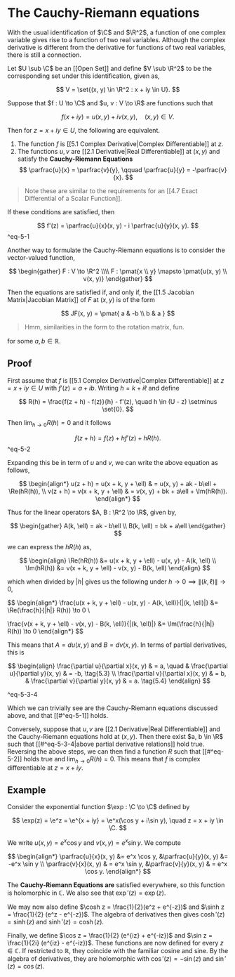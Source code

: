 # The Cauchy-Riemann equations

With the usual identification of $\C$ and $\R^2$, a function of one complex variable gives rise to a function of two real variables. Although the complex derivative is different from the derivative for functions of two real variables, there is still a connection.

Let $U \sub \C$ be an [[Open Set]] and define $V \sub \R^2$ to be the corresponding set under this identification, given as,

$$
V = \set{(x, y) \in \R^2 : x + iy \in U}.
$$

Suppose that $f : U \to \C$ and $u, v : V \to \R$ are functions such that

$$
\begin{equation*} f(x + iy) = u(x, y) + iv(x, y), \quad (x, y) \in V. \end{equation*}
$$

Then for $z = x + iy \in U$, the following are equivalent.

1. The function $f$ is [[5.1 Complex Derivative|Complex Differentiable]] at $z$.
2. The functions $u, v$ are [[2.1 Derivative|Real Differentiable]] at $(x, y)$ and satisfy the **Cauchy-Riemann Equations**
$$
\parfrac{u}{x} = \parfrac{v}{y},
\qquad
\parfrac{u}{y} = -\parfrac{v}{x}.
$$

> Note these are similar to the requirements for an [[4.7 Exact Differential of a Scalar Function]].

If these conditions are satisfied, then

$$
f'(z) = \parfrac{u}{x}(x, y) - i \parfrac{u}{y}(x, y). 
$$
^eq-5-1

Another way to formulate the Cauchy-Riemann equations is to consider the vector-valued function,

$$
\begin{gather}
F : V \to \R^2 \\\\
F : \pmat{x \\ y} \mapsto \pmat{u(x, y) \\ v(x, y)}
\end{gather}
$$

Then the equations are satisfied if, and only if, the [[1.5 Jacobian Matrix|Jacobian Matrix]] of $F$ at $(x, y)$ is of the form

$$
JF(x, y) = \pmat{
	a & -b \\
	b & a
}
$$

> Hmm, similarities in the form to the rotation matrix, fun.

for some $a, b \in \mathbb{R}$.

## Proof

First assume that $f$ is [[5.1 Complex Derivative|Complex Differentiable]] at $z = x + iy \in U$ with $f'(z) = a + ib$. Writing $h = k + i\ell$ and define

$$
R(h) = \frac{f(z + h) - f(z)}{h} - f'(z), \quad h \in (U - z) \setminus \set{0}.
$$

Then $\lim_{h \to 0} R(h) = 0$ and it follows

$$
f(z + h) = f(z) + hf'(z) + hR(h).
$$
^eq-5-2

Expanding this be in term of $u$ and $v$, we can write the above equation as follows,

$$
\begin{align*}
u(z + h) =
u(x + k, y + \ell) & = u(x, y) + ak - b\ell + \Re(hR(h)), \\
v(z + h) =
v(x + k, y + \ell) & = v(x, y) + bk + a\ell + \Im(hR(h)).
\end{align*}
$$

Thus for the linear operators $A, B : \R^2 \to \R$, given by,

$$
\begin{gather}
A(k, \ell) = ak - b\ell \\
B(k, \ell) = bk + a\ell
\end{gather}
$$ 

we can express the $hR(h)$ as,

$$
\begin{align}
\Re(hR(h)) &= u(x + k, y + \ell) - u(x, y) - A(k, \ell) \\
\Im(hR(h)) &= v(x + k, y + \ell) - v(x, y) - B(k, \ell)
\end{align}
$$

which when divided by $|h|$ gives us the following under $h \to 0 \implies \|(k, \ell)\| \to 0$,

$$
\begin{align*}
\frac{u(x + k, y + \ell) - u(x, y) - A(k, \ell)}{\|(k, \ell)\|} &= \Re\(\frac{h}{|h|} R(h)\) \to 0 \\

\frac{v(x + k, y + \ell) - v(x, y) - B(k, \ell)}{\|(k, \ell)\|} &= \Im\(\frac{h}{|h|} R(h)\) \to 0
\end{align*}
$$

This means that $A = du(x, y)$ and $B = dv(x, y)$. In terms of partial derivatives, this is

$$
\begin{align}
\frac{\partial u}{\partial x}(x, y) & = a, \quad & \frac{\partial u}{\partial y}(x, y) & = -b, \tag{5.3} \\ \frac{\partial v}{\partial x}(x, y) & = b, & \frac{\partial v}{\partial y}(x, y) & = a. \tag{5.4}
\end{align}
$$

^eq-5-3-4

Which we can trivially see are the Cauchy-Riemann equations discussed above, and that [[#^eq-5-1]] holds.

Conversely, suppose that $u, v$ are [[2.1 Derivative|Real Differentiable]] and the Cauchy-Riemann equations hold at $(x, y)$. Then there exist $a, b \in \R$ such that [[#^eq-5-3-4|above partial derivative relations]] hold true. Reversing the above steps, we can then find a function $R$ such that [[#^eq-5-2]] holds true and $\lim_{h \to 0} R(h) = 0$. This means that $f$ is complex differentiable at $z = x + iy$.

## Example

Consider the exponential function $\exp : \C \to \C$ defined by

$$
\exp(z) = \e^z = \e^{x + iy} = \e^x(\cos y + i\sin y),
\quad z = x + iy \in \C.
$$

We write $u(x, y) = e^x \cos y$ and $v(x, y) = e^x \sin y$. We compute

$$
\begin{align*}
 \parfrac{u}{x}(x, y) &= e^x \cos y, 
&\parfrac{u}{y}(x, y) &= -e^x \sin y \\
 \parfrac{v}{x}(x, y) & = e^x \sin y,
&\parfrac{v}{y}(x, y) & = e^x \cos y.
\end{align*}
$$

The **Cauchy-Riemann Equations are** satisfied everywhere, so this function is holomorphic in $\mathbb{C}$. We also see that $\exp'(z) = \exp(z)$.

We may now also define $\cosh z = \frac{1}{2}(e^z + e^{-z})$ and $\sinh z = \frac{1}{2} (e^z - e^{-z})$. The algebra of derivatives then gives $\cosh'(z) = \sinh(z)$ and $\sinh'(z) = \cosh(z)$.

Finally, we define $\cos z = \frac{1}{2} (e^{iz} + e^{-iz})$ and $\sin z = \frac{1}{2i} (e^{iz} - e^{-iz})$. These functions are now defined for every $z \in \mathbb{C}$. If restricted to $\mathbb{R}$, they coincide with the familiar cosine and sine. By the algebra of derivatives, they are holomorphic with $\cos'(z) = - \sin(z)$ and $\sin'(z) = \cos(z)$.
